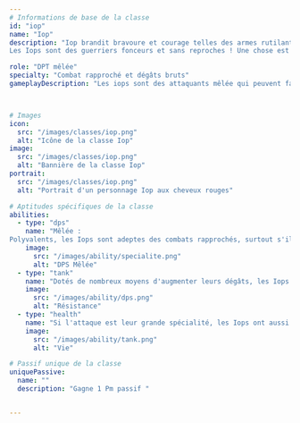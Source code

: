 ```yaml
---
# Informations de base de la classe
id: "iop"
name: "Iop"
description: "Iop brandit bravoure et courage telles des armes rutilantes.
Les Iops sont des guerriers fonceurs et sans reproches ! Une chose est sûre : les Iops savent faire parler les armes"

role: "DPT mêlée"
specialty: "Combat rapproché et dégâts bruts"
gameplayDescription: "Les iops sont des attaquants mêlée qui peuvent faire de gros dégâts, mais ont une mobilité très couteuse."



# Images
icon:
  src: "/images/classes/iop.png"
  alt: "Icône de la classe Iop"
image:
  src: "/images/classes/iop.png"
  alt: "Bannière de la classe Iop"
portrait:
  src: "/images/classes/iop.png"
  alt: "Portrait d'un personnage Iop aux cheveux rouges"

# Aptitudes spécifiques de la classe
abilities:
  - type: "dps"
    name: "Mêlée :
Polyvalents, les Iops sont adeptes des combats rapprochés, surtout s'ils sont entourés de leurs alliés dont ils peuvent améliorer la puissance."
    image:
      src: "/images/ability/specialite.png"
      alt: "DPS Mêlée"
  - type: "tank"
    name: "Dotés de nombreux moyens d'augmenter leurs dégâts, les Iops exécutent des enchaînements dévastateurs, sur une cible ou sur de petites zones."
    image:
      src: "/images/ability/dps.png"
      alt: "Résistance"
  - type: "health"
    name: "Si l'attaque est leur grande spécialité, les Iops ont aussi la peau dure. Leurs techniques de défense leur permettent de tenir leur position face à quelques ennemis."
    image:
      src: "/images/ability/tank.png"
      alt: "Vie"

# Passif unique de la classe
uniquePassive:
  name: ""
  description: "Gagne 1 Pm passif "


---
```


